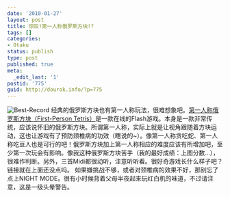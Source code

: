 ```yaml
---
date: '2010-01-27'
layout: post
title: 惊叹!第一人称俄罗斯方块!?
tags: []
categories:
- Otaku
status: publish
type: post
published: true
meta:
  _edit_last: '1'
postid: '775'
guid: http://dourok.info/?p=775
---
```

![](http://www.dourok.info/wp-content/uploads/2010/01/best-record.JPG "Best-Record")
经典的俄罗斯方块也有第一人称玩法，很难想象吧。[第一人称俄罗斯方块（First-Person
Tetris）](http://www.firstpersontetris.com/)是一款在线的Flash游戏。本身是一款非常传统，应该说怀旧的俄罗斯方块。所谓第一人称，实际上就是让视角跟随着方块运动，这也让游戏有了预防颈椎病的功效（瞎说的\~）。像第一人称贪吃蛇、第一人称吃豆人也是可行的吧！俄罗斯方块加上第一人称相应的难度应该有所增加吧，至少第一次玩会有影响。像我这种俄罗斯方块苦手（我的最好成绩：上图分数…），很难作判断。另外，三首Midi都很动听，注意听听看。很好奇游戏长什么样子吧？链接就在上面还没点吗。
如果嫌挑战不够，或者对颈椎病的效果不好，那别忘了点上NIGHT
MODE。很有小时候背着父母半夜起来玩红白机的味道，不过请注意，这是一级头晕警告。
